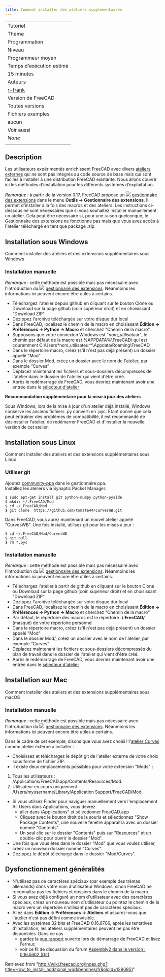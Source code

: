 ```yaml
---
title: Comment installer des ateliers supplémentaires
---
```

|  |
| --- |
| Tutoriel |
| Thème |
| Programmation |
| Niveau |
| Programmeur moyen |
| Temps d'exécution estimé |
| 15 minutes |
| Auteurs |
| [r-frank](/User:R-Frank "User:R-Frank") |
| Version de FreeCAD |
| Toutes versions |
| Fichiers exemples |
| aucun |
| Voir aussi |
| *None* |
|  |

## Description

Les utilisateurs expérimentés enrichissent FreeCAD avec divers [ateliers externes](/External_workbenches/fr "External workbenches/fr") qui ne sont pas intégrés au code source de base mais qui sont faciles à installer à une distribution FreeCAD existante. Nous allons couvrir ici les méthodes d'installation pour les différents systèmes d'exploitation.

*Remarque :* à partir de la version 0.17, FreeCAD propose un ![](/images/Std_AddonMgr.svg) [gestionnaire des extensions](/Std_AddonMgr/fr "Std AddonMgr/fr") dans le menu **Outils → Gestionnaire des extensions**. Il permet d'installer à la fois des macros et des ateliers. Les instructions ci-dessous ne sont nécessaires que si vous souhaitez installer manuellement un atelier. Cela peut être nécessaire si, pour une raison quelconque, le Gestionnaire des extensions ne fonctionne pas mais que vous avez accès à l'atelier téléchargé en tant que package .zip.

## Installation sous Windows

Comment installer des ateliers et des extensions supplémentaires sous Windows

### Installation manuelle

*Remarque :* cette méthode est possible mais pas nécessaire avec l'introduction du ![](/images/Std_AddonMgr.svg) [gestionnaire des extensions](/Std_AddonMgr/fr "Std AddonMgr/fr"). Néanmoins les informations ici peuvent encore être utiles à certains.

* Téléchargez l'atelier depuis github en cliquant sur le bouton Clone ou Download sur la page github (coin supérieur droit) et en choisissant "Download ZIP"
* Dézippez l'archive téléchargée sur votre disque dur local
* Dans FreeCAD, localisez le chemin de la macro en choisissant **Édition → Préférences → Python → Macro** et cherchez "Chemin de la macro".
* Supposons que votre connexion Windows est "*nom\_utilisateur*", le chemin par défaut de la macro est %APPDATA%\FreeCAD\ qui est couramment C:\Users\*nom\_utilisateur*\Appdata\Roaming\FreeCAD
* Dans le répertoire macro, créez (s'il n'est pas déjà présent) un dossier appelé "Mod"
* Dans le dossier Mod, créez un dossier avec le nom de l'atelier, par exemple “Curves”
* Déplacez maintenant les fichiers et sous-dossiers décompressés de l'atelier dans le dossier de l'atelier qui vient d'être créé.
* Après le redémarrage de FreeCAD, vous devriez maintenant avoir une entrée dans le [sélecteur d'atelier](/Std_Workbench/fr "Std Workbench/fr")

**Recommandation supplémentaire pour la mise à jour des ateliers**

Sous Windows, lors de la mise à jour d'un atelier déjà installé, Windows conserve les anciens fichiers .py converti en .pyc. Étant donné que cela peut entraîner des problèmes de compatibilité, il est recommandé de désinstaller l'atelier, de redémarrer FreeCAD et d'installer la nouvelle version de cet atelier.

## Installation sous Linux

Comment installer des ateliers et des extensions supplémentaires sous Linux

### Utiliser git

Ajoutez [community-ppa](https://launchpad.net/~freecad-community/+archive/ubuntu/ppa) dans le gestionnaire ppa.  
Installez les ateliers via Synaptic Packet Manager.

```
$ sudo apt-get install git python-numpy python-pyside
$ mkdir ~/.FreeCAD/Mod
$ cd ~/.FreeCAD/Mod
$ git clone  https://github.com/tomate44/CurvesWB.git

```

Dans FreeCAD, vous aurez maintenant un nouvel atelier appelé "CurvesWB". Une fois installé, utilisez git pour les mises à jour :

```
$ cd ~/.FreeCAD/Mod/CurvesWB
$ git pull
$ rm *.pyc

```

### Installation manuelle

*Remarque :* cette méthode est possible mais pas nécessaire avec l'introduction du ![](/images/Std_AddonMgr.svg) [gestionnaire des extensions](/Std_AddonMgr/fr "Std AddonMgr/fr"). Néanmoins les informations ici peuvent encore être utiles à certains.

* Téléchargez l'atelier à partir de github en cliquant sur le bouton Clone ou Download sur la page github (coin supérieur droit) et en choisissant "Download ZIP"
* Dézippez l'archive téléchargée sur votre disque dur local
* Dans FreeCAD, localisez le chemin de la macro en choisissant **Édition → Préférences → Python → Macro** et cherchez "Chemin de la macro"
* Par défaut, le répertoire des macros est le répertoire **./.FreeCAD/** (masqué) de votre répertoire personnel
* Dans le répertoire macro, créez (s'il n'est pas déjà présent) un dossier appelé “Mod”
* Dans le dossier Mod/, créez un dossier avec le nom de l'atelier, par exemple “Curves”
* Déplacez maintenant les fichiers et sous-dossiers décompressés du plan de travail dans le dossier de l'atelier qui vient d'être créé.
* Après le redémarrage de FreeCAD, vous devriez maintenant avoir une entrée dans le [sélecteur d'atelier](/Std_Workbench/fr "Std Workbench/fr")

## Installation sur Mac

Comment installer des ateliers et des extensions supplémentaires sous macOS

### Installation manuelle

*Remarque :* cette méthode est possible mais pas nécessaire avec l'introduction du ![](/images/Std_AddonMgr.svg) [gestionnaire des extensions](/Std_AddonMgr/fr "Std AddonMgr/fr"). Néanmoins les informations ici peuvent encore être utiles à certains.

Dans le cadre de cet exemple, disons que vous avez choisi l'l'[atelier Curves](/Curves_Workbench/fr "Curves Workbench/fr") comme atelier externe à installer :

* Choisissez et téléchargez le dépôt git de l'atelier externe de votre choix sous forme de fichier ZIP.
* Il existe deux emplacements possibles pour votre extension "Mods" :

1. Tous les utilisateurs : /Applications/FreeCAD.app/Contents/Resources/Mod.
2. Utilisateur en cours uniquement : /Users/myusername/Library/Application Support/FreeCAD/Mod.

* Si vous utilisez Finder pour naviguer manuellement vers l'emplacement All Users dans Applications, vous devrez
  + aller dans /Applications" et sélectionner FreeCAD.app
  + Cliquez avec le bouton droit de la souris et sélectionnez "Show Package Contents", une nouvelle fenêtre apparaîtra avec un dossier nommé "Contents".
  + Un seul clic sur le dossier "Contents" puis sur "Resources" et un double-clic pour ouvrir le dossier "Mod".
* Une fois que vous êtes dans le dossier "Mod" que vous voulez utiliser, créez un nouveau dossier nommé "Curves".
* Dézippez le dépôt téléchargé dans le dossier "Mod/Curves".

## Dysfonctionnement généralités

* N'utilisez pas de caractères spéciaux (par exemple des trémas allemands) dans votre nom d'utilisateur Windows, sinon FreeCAD ne reconnaîtra pas les fichiers et dossiers dans le chemin de la macro.
* Si vous avez déjà configuré un nom d'utilisateur avec des caractères spéciaux, créez un nouveau nom d'utilisateur ou pointez le chemin de la macro vers un répertoire n'utilisant pas de caractères spéciaux.
* Allez dans **Édition → Préférences → Ateliers** et assurez-vous que l'atelier n'est pas défini comme invisible.
* Avec les systèmes 32 bits et FreeCAD 0.16.6706, après les tentatives d'installation, les ateliers supplémentaires peuvent ne pas être disponibles. Dans ce cas
  + gardez la [vue rapport](/Report_view/fr "Report view/fr") ouverte lors du démarrage de FreeCAD et lisez l'erreur,
  + voir ce fil de discussion du forum [Assembly2 dans la version : 0.16.5602 (Git)](http://forum.freecadweb.org/viewtopic.php?t=12839#p102933)

Retrieved from "<http://wiki.freecad.org/index.php?title=How_to_install_additional_workbenches/fr&oldid=1296951>"